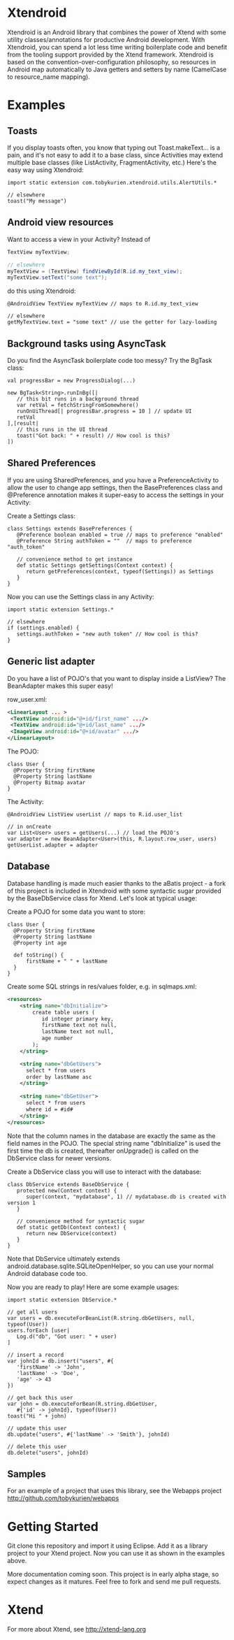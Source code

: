 Xtendroid
=========

Xtendroid is an Android library that combines the power of Xtend with some utility classes/annotations for productive Android development. With Xtendroid, you can spend a lot less time writing boilerplate code and benefit from the tooling support provided by the Xtend framework. Xtendroid is based on the convention-over-configuration philosophy, so resources in Android map automatically to Java getters and setters by name (CamelCase to resource_name mapping).

Examples
========

Toasts
------

If you display toasts often, you know that typing out Toast.makeText... is a pain, and it's not easy to add it to a base class, since Activities may extend multiple base classes (like ListActivity, FragmentActivity, etc.) Here's the easy way using Xtendroid:

```xtend
import static extension com.tobykurien.xtendroid.utils.AlertUtils.*

// elsewhere
toast("My message")
```

Android view resources
----------------------

Want to access a view in your Activity? Instead of

```java
TextView myTextView;

// elsewhere
myTextView = (TextView) findViewById(R.id.my_text_view);
myTextView.setText("some text");
```

do this using Xtendroid:

```xtend
@AndroidView TextView myTextView // maps to R.id.my_text_view

// elsewhere
getMyTextView.text = "some text" // use the getter for lazy-loading
```

Background tasks using AsyncTask
--------------------------------

Do you find the AsyncTask boilerplate code too messy? Try the BgTask class:
```xtend
val progressBar = new ProgressDialog(...)

new BgTask<String>.runInBg([|
   // this bit runs in a background thread
   var retVal = fetchStringFromSomewhere()
   runOnUiThread[| progressBar.progress = 10 ] // update UI
   retVal
],[result|
   // this runs in the UI thread
   toast("Got back: " + result) // How cool is this?
])
```

Shared Preferences
------------------

If you are using SharedPreferences, and you have a PreferenceActivity to allow the user to change app settings, then the BasePreferences class and @Preference annotation makes it super-easy to access the settings in your Activity:

Create a Settings class:
```xtend
class Settings extends BasePreferences {
   @Preference boolean enabled = true // maps to preference "enabled"
   @Preference String authToken = ""  // maps to preference "auth_token"

   // convenience method to get instance
   def static Settings getSettings(Context context) {
      return getPreferences(context, typeof(Settings)) as Settings
   }
}
```

Now you can use the Settings class in any Activity:
```xtend
import static extension Settings.*

// elsewhere
if (settings.enabled) {
   settings.authToken = "new auth token" // How cool is this?
}
```

Generic list adapter
--------------------

Do you have a list of POJO's that you want to display inside a ListView? The BeanAdapter makes this super easy!

row_user.xml:
```xml
<LinearLayout ... >
 <TextView android:id="@+id/first_name" .../>
 <TextView android:id="@+id/last_name" .../>
 <ImageView android:id="@+id/avatar" .../>
</LinearLayout>
```

The POJO:
```xtend
class User {
  @Property String firstName
  @Property String lastName
  @Property Bitmap avatar
}
```

The Activity:
```xtend
@AndroidView ListView userList // maps to R.id.user_list

// in onCreate
var List<User> users = getUsers(...) // load the POJO's
var adapter = new BeanAdapter<User>(this, R.layout.row_user, users)
getUserList.adapter = adapter
```

Database
--------

Database handling is made much easier thanks to the aBatis project - a fork of this project is included in Xtendroid with some syntactic sugar provided by the BaseDbService class for Xtend. Let's look at typical usage:

Create a POJO for some data you want to store:
```xtend
class User {
  @Property String firstName
  @Property String lastName
  @Property int age
  
  def toString() {
      firstName + " " + lastName
  }
}
```

Create some SQL strings in res/values folder, e.g. in sqlmaps.xml:
```xml
<resources>
    <string name="dbInitialize">
        create table users (
           id integer primary key,
           firstName text not null,
           lastName text not null,
           age number
        );
    </string>

    <string name="dbGetUsers">
      select * from users
      order by lastName asc
    </string>
        
    <string name="dbGetUser">
      select * from users
      where id = #id#
    </string>
</resources>
```
Note that the column names in the database are exactly the same as the field names in the POJO. The special string name "dbInitialize" is used the first time the db is created, thereafter onUpgrade() is called on the DbService class for newer versions.

Create a DbService class you will use to interact with the database:
```xtend
class DbService extends BaseDbService {
   protected new(Context context) {
      super(context, "mydatabase", 1) // mydatabase.db is created with version 1
   }

   // convenience method for syntactic sugar
   def static getDb(Context context) {
      return new DbService(context)
   }   
}
```
Note that DbService ultimately extends android.database.sqlite.SQLiteOpenHelper, so you can use your normal Android database code too.

Now you are ready to play! Here are some example usages:
```xtend
import static extension DbService.*

// get all users
var users = db.executeForBeanList(R.string.dbGetUsers, null, typeof(User))
users.forEach [user|
   Log.d("db", "Got user: " + user)
]

// insert a record
var johnId = db.insert("users", #{
   'firstName' -> 'John',
   'lastName' -> 'Doe',
   'age' -> 43
})

// get back this user
var john = db.executeForBean(R.string.dbGetUser, 
   #{'id' -> johnId}, typeof(User))
toast("Hi " + john)   

// update this user
db.update("users", #{'lastName' -> 'Smith'}, johnId)

// delete this user
db.delete("users", johnId) 
```

Samples
-------

For an example of a project that uses this library, see the Webapps project http://github.com/tobykurien/webapps

Getting Started
===============

Git clone this repository and import it using Eclipse. Add it as a library project to your Xtend project. Now you can use it as shown in the examples above.

More documentation coming soon. This project is in early alpha stage, so expect changes as it matures. Feel free to fork and send me pull requests.

Xtend
=====

For more about Xtend, see http://xtend-lang.org


